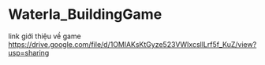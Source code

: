 # Waterla_BuildingGame

link giới thiệu về game https://drive.google.com/file/d/1OMlAKsKtGyze523VWIxcsllLrf5f_KuZ/view?usp=sharing
 
